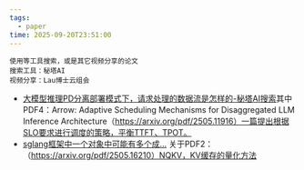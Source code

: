 ```yaml
---
tags:
  - paper
time: 2025-09-20T23:51:00
---
```

	使用等工具搜索，或是其它视频分享的论文
	搜索工具：秘塔AI
	视频分享：Lau博士云组会

- [大模型推理PD分离部署模式下，请求处理的数据流是怎样的-秘塔AI搜索](https://metaso.cn/search/8656855287301832704?q=%E5%A4%A7%E6%A8%A1%E5%9E%8B%E6%8E%A8%E7%90%86PD%E5%88%86%E7%A6%BB%E9%83%A8%E7%BD%B2%E6%A8%A1%E5%BC%8F%E4%B8%8B%EF%BC%8C%E8%AF%B7%E6%B1%82%E5%A4%84%E7%90%86%E7%9A%84%E6%95%B0%E6%8D%AE%E6%B5%81%E6%98%AF%E6%80%8E%E6%A0%B7%E7%9A%84&displayUrl=https%3A%2F%2Farxiv.org%2Fpdf%2F2505.11916&url=%2Fapi%2Fpublic-file%2Fpreview%3FfileName%3Df17689d5-57a7-420c-9f1d-c5fd55324b9c.pdf&page=13&totalPage=14&file_path=&_id=f17689d5-57a7-420c-9f1d-c5fd55324b9c&title=Arrow%3A+Adaptive+Scheduling+Mechanisms+for+Disaggregated+LLM+Inference+Architecture&snippet=%7B%22id%22%3A%228656855287352164352%22%2C%22index%22%3A3%2C%22highlightText%22%3A%22%E5%9B%BE3%E5%B1%95%E7%A4%BA%E4%BA%86%E5%9C%A8%E5%85%B8%E5%9E%8B%E7%9A%84PD%E5%88%86%E6%95%A3%E7%B3%BB%E7%BB%9F%E4%B8%AD%E8%AF%B7%E6%B1%82%E5%A4%84%E7%90%86%E7%9A%84%E5%AE%8C%E6%95%B4%E5%B7%A5%E4%BD%9C%E6%B5%81%E7%A8%8B...%E5%9C%A8%E8%A7%A3%E7%A0%81%E9%98%9F%E5%88%97%E5%BB%B6%E8%BF%9F+%24+q_3+%24+%E5%90%8E%EF%BC%8C%E8%A7%A3%E7%A0%81%E5%AE%9E%E4%BE%8B%E5%BC%80%E5%A7%8B%E8%BF%AD%E4%BB%A3%E7%94%9F%E6%88%90%E4%BB%A4%E7%89%8C%EF%BC%8C%E6%AF%8F%E6%AC%A1%E8%BF%AD%E4%BB%A3%E7%94%9F%E6%88%90%E4%B8%80%E4%B8%AA%E4%BB%A4%E7%89%8C%EF%BC%8C%E9%80%9A%E8%BF%87+%24+p_2+%24+%E5%88%B0+%24+p_m+%24+%E7%9A%84%E8%AE%A1%E7%AE%97%E6%97%B6%E9%97%B4%E3%80%82%E6%88%91%E4%BB%AC%E5%81%87%E8%AE%BE%E9%A2%84%E5%8F%96%E5%AE%9E%E4%BE%8B%E6%AF%8F%E6%89%B9%E5%A4%84%E7%90%86%E4%B8%80%E4%B8%AA%E8%AF%B7%E6%B1%82%EF%BC%8C%E8%80%8C%E8%A7%A3%E7%A0%81%E5%AE%9E%E4%BE%8B%E9%80%9A%E8%BF%87%E5%B0%86%E5%A4%9A%E4%B8%AA%E8%A7%A3%E7%A0%81%E8%AF%B7%E6%B1%82%E5%88%86%E7%BB%84%E5%9C%A8%E5%90%8C%E4%B8%80%E6%89%B9%E6%AC%A1%E5%86%85%E5%B9%B6%E5%85%85%E5%88%86%E5%88%A9%E7%94%A8GPU%E5%86%85%E5%AD%98%E6%9D%A5%E6%9C%80%E5%A4%A7%E5%8C%96%E6%89%B9%E6%AC%A1%E5%A4%A7%E5%B0%8F%E3%80%82%22%7D&sessionId=null&tag=arxiv&author=Yu+Wu+et+al&publishDate=2025-05-17&showFront=false&downloadUrl=%2Fapi%2Fpublic-file%2Fdownload%3FfileName%3Df17689d5-57a7-420c-9f1d-c5fd55324b9c.pdf&internalFile=false&previewUrl=%2Fapi%2Fpublic-file%2Fpreview%3FfileName%3Df17689d5-57a7-420c-9f1d-c5fd55324b9c.pdf&topicId=undefined&type=pdf&readMode=false)其中PDF4：Arrow: Adaptive Scheduling Mechanisms for Disaggregated LLM Inference Architecture（https://arxiv.org/pdf/2505.11916）一篇提出根据SLO要求进行调度的策略，平衡TTFT、TPOT。
- [sglang框架中一个对象中可能有多个成...](https://metaso.cn/search-v2/8657408544422776833?conversationId=8657408544422776833&displayUrl=https%3A%2F%2Farxiv.org%2Fpdf%2F2505.16210&url=%2Fapi%2Fpublic-file%2Fpreview%3FfileName%3D3e894c49-2d8c-4c58-a0e5-0e9e1e98fbc9.pdf&page=6&totalPage=11&file_path=&_id=3e894c49-2d8c-4c58-a0e5-0e9e1e98fbc9&title=NQKV%3A+A+KV+Cache+Quantization+Scheme+Based+on+Normal+Distribution+Characteristics&snippet=%7B%22id%22%3A%228657408544422776832%22%2C%22index%22%3A1%7D&sessionId=null&tag=arxiv&author=Zhihang+Cai+et+al&publishDate=2025-05-22&showFront=false&downloadUrl=%2Fapi%2Fpublic-file%2Fdownload%3FfileName%3D3e894c49-2d8c-4c58-a0e5-0e9e1e98fbc9.pdf&internalFile=undefined&previewUrl=undefined&topicId=undefined&type=pdf&readMode=false) 关于PDF2：（https://arxiv.org/pdf/2505.16210）NQKV，KV缓存的量化方法